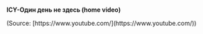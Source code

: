 # 

**ICY-Один день не здесь (home video)**

<div class="attribution">(<span>Source:</span> [https://www.youtube.com/](https://www.youtube.com/))</div>